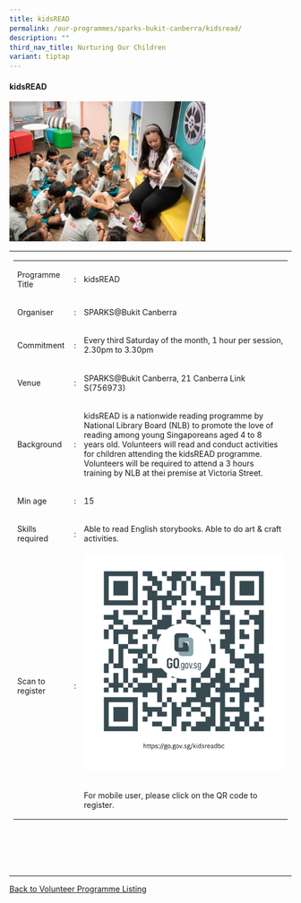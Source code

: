 ```yaml
---
title: kidsREAD
permalink: /our-programmes/sparks-bukit-canberra/kidsread/
description: ""
third_nav_title: Nurturing Our Children
variant: tiptap
---
```

<h4>kidsREAD</h4>
<div class="isomer-image-wrapper">
<img style="width:350px;height:250px;" height="auto" width="100%" src="/images/SPARKS@Bukit%20Canberra/kidsread.png">
</div>
<table>
<tbody>
<tr>
<td rowspan="1" colspan="1">
<table>
<tbody>
<tr>
<td rowspan="1" colspan="1">
<p>Programme Title</p>
</td>
<td rowspan="1" colspan="1">
<p>:</p>
</td>
<td rowspan="1" colspan="1">
<p>kidsREAD</p>
</td>
</tr>
<tr>
<td rowspan="1" colspan="1">
<p>Organiser</p>
</td>
<td rowspan="1" colspan="1">
<p>:</p>
</td>
<td rowspan="1" colspan="1">
<p>SPARKS@Bukit Canberra</p>
</td>
</tr>
<tr>
<td rowspan="1" colspan="1">
<p>Commitment</p>
</td>
<td rowspan="1" colspan="1">
<p>:</p>
</td>
<td rowspan="1" colspan="1">
<p>Every third Saturday of the month, 1 hour per session, 2.30pm to 3.30pm</p>
</td>
</tr>
<tr>
<td rowspan="1" colspan="1">
<p>Venue</p>
</td>
<td rowspan="1" colspan="1">
<p>:</p>
</td>
<td rowspan="1" colspan="1">
<p>SPARKS@Bukit Canberra, 21 Canberra Link S(756973)</p>
</td>
</tr>
<tr>
<td rowspan="1" colspan="1">
<p>Background</p>
</td>
<td rowspan="1" colspan="1">
<p>:</p>
</td>
<td rowspan="1" colspan="1">
<p>kidsREAD is a nationwide reading programme by National Library Board (NLB)
to promote the love of reading among young Singaporeans aged 4 to 8 years
old. Volunteers will read and conduct activities for children attending
the kidsREAD programme. Volunteers will be required to attend a 3 hours
training by NLB at thei premise at Victoria Street.</p>
</td>
</tr>
<tr>
<td rowspan="1" colspan="1">
<p>Min age</p>
</td>
<td rowspan="1" colspan="1">
<p>:</p>
</td>
<td rowspan="1" colspan="1">
<p>15</p>
</td>
</tr>
<tr>
<td rowspan="1" colspan="1">
<p>Skills required</p>
</td>
<td rowspan="1" colspan="1">
<p>:</p>
</td>
<td rowspan="1" colspan="1">
<p>Able to read English storybooks. Able to do art &amp; craft activities.</p>
</td>
</tr>
<tr>
<td rowspan="1" colspan="1">
<p>Scan to register</p>
</td>
<td rowspan="1" colspan="1">
<p>:</p>
</td>
<td rowspan="1" colspan="1">
<div class="isomer-image-wrapper">
<img style="width=60px;height=60px;" height="auto" width="100%" src="/images/SPARKS@Bukit%20Canberra/kidsreadbc%20qr.png">
</div>
<p>
<br>For mobile user, please click on the QR code to register.</p>
</td>
</tr>
</tbody>
</table>
<p>
<br>
<br>
<br>
<br>
</p>
</td>
</tr>
</tbody>
</table>
<p><a href="/our-programmes/sparks-bukit-canberra/volunteering-opportunities/" rel="noopener noreferrer nofollow" target="_blank"> Back to Volunteer Programme Listing</a>
</p>